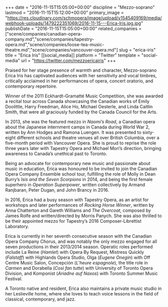 +++
date = "2016-11-15T15:05:00+00:00"
discipline = "Mezzo-soprano"
lastmod = "2016-11-15T15:12:00+00:00"
primary_image = "https://res.cloudinary.com/schmopera/image/upload/v1545409169/media/webhook-uploads/1479222351069/2016-11-15---Erica-Iris.jpg.jpg"
publishDate = "2016-11-15T15:05:00+00:00"
related_companies = ["scene/companies/canadian-opera-company.md","scene/companies/tapestry-opera.md","scene/companies/loose-tea-music-theatre.md","scene/companies/vancouver-opera.md"]
slug = "erica-iris"
title = "Erica Iris"
[[social_media]]
platform = "Twitter"
template = "social-media"
url = "https://twitter.com/mezzoericairis"
+++

Praised for her stage presence of warmth and character, Mezzo-soprano Erica Iris has captivated audiences with her sensitivity and vocal timbres, critically acclaimed in her 
performances of opera, concert oratorio, and contemporary repertoire.

Winner of the 2011 Eckhardt-Gramatté Music Competition, she was awarded a recital tour across Canada showcasing the Canadian works of Emily Doolittle, Harry Freedman, Alice Ho, Michael Oesterle, and Linda Caitlin Smith, that were all graciously funded by the Canada Council for the Arts. 

In 2013, she was the featured mezzo in *Naomi’s Road*, a Canadian opera about the Japanese internment camps in Canada during World War 2, written by Ann Hodges and Ramona Luengen. It was presented to sixty-eight different schools and theatre venues all over British Columbia, over a five-month period with Vancouver Opera.  She is proud to reprise the role three years later with Tapestry Opera and Michael Mori’s direction, bringing awareness to Canada’s unethical past to Toronto. 

Being an advocate for contemporary new music and passionate about music in education, Erica was honoured to be invited to join the Canadian Opera Company Ensemble school tour, fulfilling the role of Molly in Dean Burry’s *Isis and the Seven Scorpions* in 2014, and being the first female superhero in *Operation Superpower*, written collectively by Armand Ranjbaran, Peter Dugan, and John Brancy in 2016.  

In 2016, Erica had a busy season with Tapestry Opera, as an artist for workshops and later performances of *Rocking Horse Winner*, written by Anna Chatterton and Gareth Williams and *The Overcoat*, composed by James Rolfe and written/directed by Morris Panych. She was also thrilled to be their appointed mezzo for Tapestry’s 2016 Composer-Librettist Laboratory.

Erica is currently in her seventh consecutive season with the Canadian Opera Company Chorus, and was notably the only mezzo engaged for all seven productions in their 2013/2014 season. Operatic roles performed include La Reine (*Hamlet*) with Opera By Request, Mistress Quickly (*Falstaff*) with Highlands Opera Studio, Olga (*Eugene Onegin*) with Off Centre Music Salon, Concepción (*L’heure espagnole*), the title role in *Carmen* and Dorabella (*Così fan tutte*) with University of Toronto Opera Division, and Komponist (*Ariadne auf Naxos*) with Toronto Summer Music Festival.

A Toronto native and resident, Erica also maintains a private music studio in her Leslieville home, where she loves to teach voice lessons in the field of classical, contemporary, and jazz.
